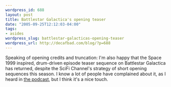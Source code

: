 ```yaml
--- 
wordpress_id: 688
layout: post
title: Battlestar Galactica's opening teaser
date: "2005-09-25T12:12:03-04:00"
tags: 
- asides
wordpress_slug: battlestar-galacticas-opening-teaser
wordpress_url: http://decafbad.com/blog/?p=688
---
```

Speaking of opening credits and truncation: I'm also happy that the Space 1999 inspired, drum-driven episode teaser sequence on Battlestar Galactica has returned, despite the SciFi Channel's strategy of short opening sequences this season.  I know a lot of people have complained about it, as I heard in [the podcast][bsgpod], but I think it's a nice touch.

[bsgpod]: http://www.scifi.com/battlestar/downloads/podcast/

